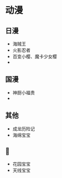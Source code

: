 # 动漫

## 日漫
- 海贼王
- 火影忍者
- 百变小樱、魔卡少女樱
- 

## 国漫
- 神厨小福贵
- 

## 其他
- 成龙历险记
- 海绵宝宝

## 🤣
- 花园宝宝
- 天线宝宝
